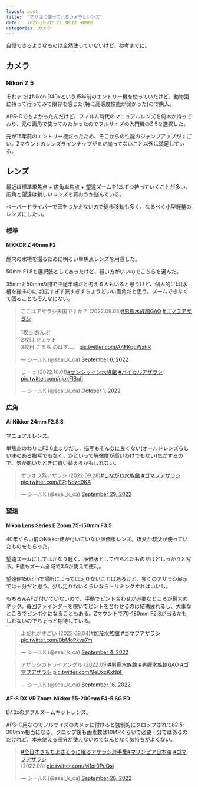 ```yaml
---
layout: post
title:  "アザ活に使っているカメラとレンズ"
date:   2022-10-02 22:30:00 +0900
categories: カメラ
---
```


自慢できるようなものは全然使っていないけど、参考までに。

## カメラ
### Nikon Z 5
それまではNikon D40xという15年前のエントリー機を使っていたけど、動物園に持って行ってみて限界を感じた(特に高感度性能が弱かった)ので購入。

APS-Cでもよかったんだけど、フィルム時代のマニュアルレンズを何本か持っており、元の画角で使ってみたかったのでフルサイズの入門機のZ 5を選択した。

元が15年前のエントリー機だったため、そこからの性能のジャンプアップがすごい。Zマウントのレンズラインナップがまだ揃ってないこと以外は満足している。

## レンズ
最近は標準単焦点 + 広角単焦点 + 望遠ズームを1本ずつ持っていくことが多い。広角と望遠は新しいレンズを買おうか悩んでいる。

ペーパードライバーで車をつかえないので徒歩移動も多く、なるべく小型軽量のレンズにしたい。

### 標準
#### NIKKOR Z 40mm F2
屋内の水槽を撮るために明るい単焦点レンズを用意した。

50mm F1.8も選択肢としてあったけど、軽い方がいいのでこちらを選んだ。

35mmと50mmの間で中途半端だと考える人もいると思うけど、個人的には(水槽を撮るのには)広すぎず狭すぎずちょうどいい画角だと思う。ズームできなくて困ることもそんなにない。

<blockquote class="twitter-tweet"><p lang="ja" dir="ltr">ここはアザラシ天国ですか？ (2022.09.05)<a href="https://twitter.com/hashtag/%E7%94%B7%E9%B9%BF%E6%B0%B4%E6%97%8F%E9%A4%A8GAO?src=hash&amp;ref_src=twsrc%5Etfw">#男鹿水族館GAO</a> <a href="https://twitter.com/hashtag/%E3%82%B4%E3%83%9E%E3%83%95%E3%82%A2%E3%82%B6%E3%83%A9%E3%82%B7?src=hash&amp;ref_src=twsrc%5Etfw">#ゴマフアザラシ</a><br><br>1枚目:おんぷ<br>2枚目:ジェット<br>3枚目:こまち のはず…。 <a href="https://t.co/A4FKqdWxhR">pic.twitter.com/A4FKqdWxhR</a></p>&mdash; シールK (@seal_k_ca) <a href="https://twitter.com/seal_k_ca/status/1567147426573856771?ref_src=twsrc%5Etfw">September 6, 2022</a></blockquote> <script async src="https://platform.twitter.com/widgets.js" charset="utf-8"></script>

<blockquote class="twitter-tweet"><p lang="ja" dir="ltr">じーっ (2022.10.01)<a href="https://twitter.com/hashtag/%E3%82%B5%E3%83%B3%E3%82%B7%E3%83%A3%E3%82%A4%E3%83%B3%E6%B0%B4%E6%97%8F%E9%A4%A8?src=hash&amp;ref_src=twsrc%5Etfw">#サンシャイン水族館</a> <a href="https://twitter.com/hashtag/%E3%83%90%E3%82%A4%E3%82%AB%E3%83%AB%E3%82%A2%E3%82%B6%E3%83%A9%E3%82%B7?src=hash&amp;ref_src=twsrc%5Etfw">#バイカルアザラシ</a> <a href="https://t.co/ujpkFlBufi">pic.twitter.com/ujpkFlBufi</a></p>&mdash; シールK (@seal_k_ca) <a href="https://twitter.com/seal_k_ca/status/1576131434640994305?ref_src=twsrc%5Etfw">October 1, 2022</a></blockquote> <script async src="https://platform.twitter.com/widgets.js" charset="utf-8"></script>

<!--
#### NIKKOR Z 24-50mm F4-6.3
Z 5のキットレンズ。小型で軽く、結構いい写りをする。

F値が暗いし、望遠側も50mm止まりなので動物を撮るのにはほとんど使っていない。広角レンズ代わりに旅行先に持っていくのに使えるかと。
-->

### 広角
#### Ai Nikkor 24mm F2.8 S
マニュアルレンズ。

単焦点のわりにF2.8止まりだし、描写もそんなに良くない(オールドレンズらしい味のある描写でもなく、かといって解像度が高いわけでもない)気がするので、気が向いたときに買い替えるかもしれない。

<blockquote class="twitter-tweet"><p lang="ja" dir="ltr">オラオラ系アザラシ (2022.09.28)<a href="https://twitter.com/hashtag/%E3%81%97%E3%81%AA%E3%81%8C%E3%82%8F%E6%B0%B4%E6%97%8F%E9%A4%A8?src=hash&amp;ref_src=twsrc%5Etfw">#しながわ水族館</a> <a href="https://twitter.com/hashtag/%E3%82%B4%E3%83%9E%E3%83%95%E3%82%A2%E3%82%B6%E3%83%A9%E3%82%B7?src=hash&amp;ref_src=twsrc%5Etfw">#ゴマフアザラシ</a> <a href="https://t.co/E7gNdzd9KA">pic.twitter.com/E7gNdzd9KA</a></p>&mdash; シールK (@seal_k_ca) <a href="https://twitter.com/seal_k_ca/status/1575475171246604290?ref_src=twsrc%5Etfw">September 29, 2022</a></blockquote> <script async src="https://platform.twitter.com/widgets.js" charset="utf-8"></script>

### 望遠
#### Nikon Lens Series E Zoom 75-150mm F3.5
40年くらい前のNikkor銘が付いていない廉価版レンズ。祖父か叔父が使っていたものをもらった。

望遠ズームにしてはかなり軽く、廉価版として作られたものだけどしっかりと写る。F値もズーム全域で3.5が使えて便利。

望遠側150mmで場所によっては足りないことはあるけど、多くのアザラシ展示では十分だと思う。少し足りないくらいならトリミングすればいいし。

もちろんAFが付いていないので、手動でピント合わせが必要なところが最大のネック。毎回ファインダーを覗いてピントを合わせるのは結構疲れるし、大事なところでピンボケになることもある。Zマウントで70-180mm F2.8が出るかもしれないのでちょっと期待している。

<blockquote class="twitter-tweet"><p lang="ja" dir="ltr">よだれがすごい (2022.09.04)<a href="https://twitter.com/hashtag/%E5%8A%A0%E8%8C%82%E6%B0%B4%E6%97%8F%E9%A4%A8?src=hash&amp;ref_src=twsrc%5Etfw">#加茂水族館</a> <a href="https://twitter.com/hashtag/%E3%82%B4%E3%83%9E%E3%83%95%E3%82%A2%E3%82%B6%E3%83%A9%E3%82%B7?src=hash&amp;ref_src=twsrc%5Etfw">#ゴマフアザラシ</a> <a href="https://t.co/BbMoPkva7m">pic.twitter.com/BbMoPkva7m</a></p>&mdash; シールK (@seal_k_ca) <a href="https://twitter.com/seal_k_ca/status/1566351657763360768?ref_src=twsrc%5Etfw">September 4, 2022</a></blockquote> <script async src="https://platform.twitter.com/widgets.js" charset="utf-8"></script>

<blockquote class="twitter-tweet"><p lang="ja" dir="ltr">アザラシのトライアングル (2022.09)<a href="https://twitter.com/hashtag/%E7%94%B7%E9%B9%BF%E6%B0%B4%E6%97%8F%E9%A4%A8?src=hash&amp;ref_src=twsrc%5Etfw">#男鹿水族館</a> <a href="https://twitter.com/hashtag/%E7%94%B7%E9%B9%BF%E6%B0%B4%E6%97%8F%E9%A4%A8GAO?src=hash&amp;ref_src=twsrc%5Etfw">#男鹿水族館GAO</a> <a href="https://twitter.com/hashtag/%E3%82%B4%E3%83%9E%E3%83%95%E3%82%A2%E3%82%B6%E3%83%A9%E3%82%B7?src=hash&amp;ref_src=twsrc%5Etfw">#ゴマフアザラシ</a> <a href="https://t.co/9eDxxKxNpF">pic.twitter.com/9eDxxKxNpF</a></p>&mdash; シールK (@seal_k_ca) <a href="https://twitter.com/seal_k_ca/status/1570789287054168074?ref_src=twsrc%5Etfw">September 16, 2022</a></blockquote> <script async src="https://platform.twitter.com/widgets.js" charset="utf-8"></script>

#### AF-S DX VR Zoom-Nikkor 55-200mm F4-5.6G ED
D40xのダブルズームキットレンズ。

APS-C用なのでフルサイズのカメラに付けると強制的にクロップされて82.5-300mm相当になる。クロップ後も画素数は10MPくらいで必要十分ではあるのだけれど、本来使える部分が使えないのでなんとなく気持ちがよくない。

<blockquote class="twitter-tweet"><p lang="und" dir="ltr"><a href="https://twitter.com/hashtag/%E5%85%A8%E6%97%A5%E6%9C%AC%E3%81%8D%E3%82%82%E3%81%A1%E3%82%88%E3%81%95%E3%81%9D%E3%81%86%E3%81%AB%E7%9C%A0%E3%82%8B%E3%82%A2%E3%82%B6%E3%83%A9%E3%82%B7%E9%81%B8%E6%89%8B%E6%A8%A9?src=hash&amp;ref_src=twsrc%5Etfw">#全日本きもちよさそうに眠るアザラシ選手権</a><a href="https://twitter.com/hashtag/%E3%83%9E%E3%83%AA%E3%83%B3%E3%83%94%E3%82%A2%E6%97%A5%E6%9C%AC%E6%B5%B7?src=hash&amp;ref_src=twsrc%5Etfw">#マリンピア日本海</a> <a href="https://twitter.com/hashtag/%E3%82%B4%E3%83%9E%E3%83%95%E3%82%A2%E3%82%B6%E3%83%A9%E3%82%B7?src=hash&amp;ref_src=twsrc%5Etfw">#ゴマフアザラシ</a><br>(2022.08) <a href="https://t.co/M1or0PuQsi">pic.twitter.com/M1or0PuQsi</a></p>&mdash; シールK (@seal_k_ca) <a href="https://twitter.com/seal_k_ca/status/1574999495347122176?ref_src=twsrc%5Etfw">September 28, 2022</a></blockquote> <script async src="https://platform.twitter.com/widgets.js" charset="utf-8"></script>